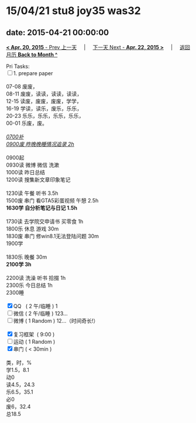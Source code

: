 # 15/04/21 stu8 joy35 was32

date: 2015-04-21 00:00:00
---
[**< Apr. 20, 2015** - Prev 上一天](/lifelogs/2015/04/d20.md) &nbsp; &nbsp; | &nbsp; &nbsp; [下一天 Next - **Apr. 22, 2015 >**](/lifelogs/2015/04/d22.md) &nbsp; &nbsp; |  &nbsp; &nbsp; [返回月历 **Back to Month ^**](/lifelogs/2015/04/index.md)
<br/><div>Pri Tasks:</div><div><input type="checkbox" />1. prepare paper</div><div><br/></div><div>07-08 废废，</div><div>08-11 废废，读读，读读，读读，</div><div>12-15 读废，废废，废废，学学，</div><div>16-19 学读，读乐，废乐，乐乐，</div><div>20-23 乐乐，乐乐，乐乐，乐乐，</div><div>00-01 乐废，废。</div><div><br/></div><div><u><em>0700补</em></u></div><div><u><em>0900废 昨晚晚睡情况追录 2h</em></u></div><div><br/></div><div>0900起</div><div>0930读 微博 微信 洗漱</div><div>1000读 昨日总结</div><div>1200读 搜集新文章印象笔记</div><div><br/></div><div>1230读 午餐 听书 3.5h</div><div>1500废 串门 看GTA5彩蛋视频 午憩 2.5h</div><div><b>1630学 自分析笔记与日记 1.5h</b></div><div><br/></div><div>1730读 去学院交申请书 买零食 1h</div><div>1800乐 休息 游戏 30m</div><div>1830废 串门 修win8.1无法登陆问题 30m</div><div>1900学 </div><div><br/></div><div>1830乐 晚餐 30m</div><div><strong>2100学 3h</strong></div><div><br/></div><div>2200读 洗澡 听书 拾掇 1h</div><div>2300乐 今日总结 1h</div><div>2300睡</div><div><br/></div><div><input type="checkbox" checked="true" />QQ   ( 2 午/临睡 ) 1</div><div><input type="checkbox" />微信 ( 2 午/临睡 ) 123…</div><div><input type="checkbox" />微博 ( 1 Random ) 12…（时间奇长!）</div><div><br/></div><div><input type="checkbox" checked="true" />复习框架  ( 9:00 )</div><div><input type="checkbox" />运动 ( 1 Random )</div><div><input type="checkbox" checked="true" />串门 ( < 30min )</div><div><br/></div><div>类，时，%</div><div>学1.5，8.1</div><div>动0</div><div>读4.5，24.3</div><div>乐6.5，35.1</div><div>必0</div><div>废6，32.4</div><div>总18.5</div>
